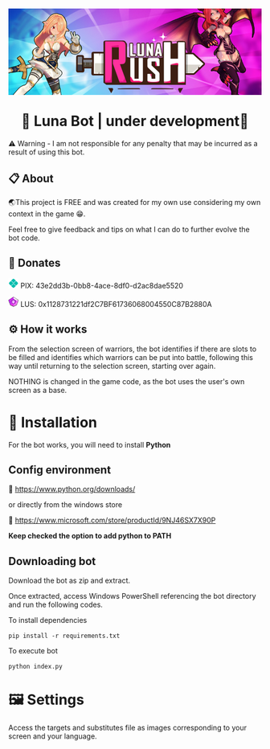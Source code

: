 <h1 align="center">

![Luna Banner](https://github.com/youngNyvek/lunaBot/blob/master/readme-images/lunaBanner.png?raw=true)

  <a>
    🌟 Luna Bot | under development🌟
  </a>
</h1>

⚠️ Warning - I am not responsible for any penalty that may be incurred as a result of using this bot.

## 📋 About

🌏This project is FREE and was created for my own use considering my own context in the game 😁.

Feel free to give feedback and tips on what I can do to further evolve the bot code.

## 🧧 Donates

<img src="https://raw.githubusercontent.com/youngNyvek/lunaBot/master/readme-images/logo-pix-icone-1024.png" width="20" height="20"> PIX: 43e2dd3b-0bb8-4ace-8df0-d2ac8dae5520

<img src="https://raw.githubusercontent.com/youngNyvek/lunaBot/master/readme-images/lunalogo.png" width="20" height="20"> LUS: 0x1128731221df2C7BF61736068004550C87B2880A

## ⚙ How it works

From the selection screen of warriors, the bot identifies if there are slots to be filled and identifies which warriors can be put into battle, following this way until returning to the selection screen, starting over again.

NOTHING is changed in the game code, as the bot uses the user's own screen as a base.

# 💾 Installation

For the bot works, you will need to install **Python**

## Config environment

🐍 https://www.python.org/downloads/

or directly from the windows store

🐍 https://www.microsoft.com/store/productId/9NJ46SX7X90P

**Keep checked the option to add python to PATH**

## Downloading bot

Download the bot as zip and extract.

Once extracted, access Windows PowerShell referencing the bot directory and run the following codes.

To install dependencies

```
pip install -r requirements.txt
```

To execute bot

```
python index.py
```

# 🖼 Settings

Access the targets and substitutes file as images corresponding to your screen and your language.
